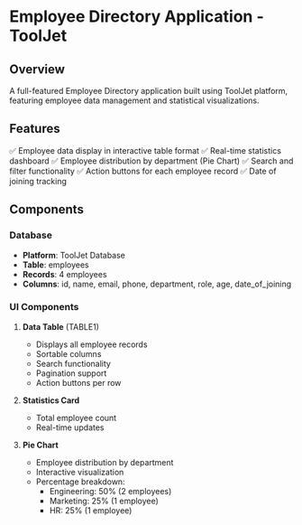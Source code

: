 # Employee Directory Application - ToolJet

## Overview
A full-featured Employee Directory application built using ToolJet platform, featuring employee data management and statistical visualizations.

## Features
✅ Employee data display in interactive table format
✅ Real-time statistics dashboard
✅ Employee distribution by department (Pie Chart)
✅ Search and filter functionality
✅ Action buttons for each employee record
✅ Date of joining tracking

## Components

### Database
- **Platform**: ToolJet Database
- **Table**: employees
- **Records**: 4 employees
- **Columns**: id, name, email, phone, department, role, age, date_of_joining

### UI Components
1. **Data Table** (TABLE1)
   - Displays all employee records
   - Sortable columns
   - Search functionality
   - Pagination support
   - Action buttons per row

2. **Statistics Card**
   - Total employee count
   - Real-time updates

3. **Pie Chart**
   - Employee distribution by department
   - Interactive visualization
   - Percentage breakdown:
     - Engineering: 50% (2 employees)
     - Marketing: 25% (1 employee)
     - HR: 25% (1 employee)


